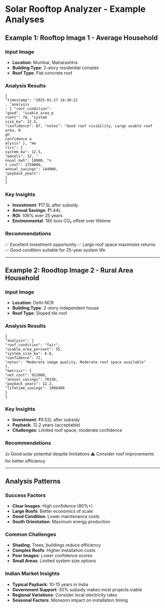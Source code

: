# Solar Rooftop Analyzer - Example Analyses

## Example 1: Rooftop Image 1 - Average Household

### Input Image
- **Location**: Mumbai, Maharashtra
- **Building Type**: 2-story residential complex
- **Roof Type**: Flat concrete roof

### Analysis Results
```
{
"timestamp": "2025-01-27 14:30:22
, "analysis
: { "roof_condition":
"good", "usable_area_p
rcent": 78, "system
size_kw": 12.5,
"confidence": 87, "notes": "Good roof visibility, Large usable roof area, H
gh
confidence a
alysis" }, "me
rics": {
system_kw": 12.5,
"panels": 32, "
nnual_kwh": 18000, "n
t_cost": 1750000,
annual_savings": 144000,
"payback_years":
}
}
```

### Key Insights
- **Investment**: ₹17.5L after subsidy
- **Annual Savings**: ₹1.44L
- **ROI**: 106% over 25 years
- **Environmental**: 180 tons CO₂ offset over lifetime

### Recommendations
✅ Excellent investment opportunity
✅ Large roof space maximizes returns
✅ Good condition suitable for 25-year system life

---

## Example 2: Roodtop Image 2 - Rural Area Household

### Input Image
- **Location**: Delhi NCR
- **Building Type**: 2-story independent house
- **Roof Type**: Sloped tile roof

### Analysis Results
```
{
"analysis": {
"roof_condition": "fair",
"usable_area_percent": 55,
"system_size_kw": 6.8,
"confidence": 72,
"notes": "Moderate image quality, Moderate roof space available"
},
"metrics": {
"net_cost": 952000,
"annual_savings": 78336,
"payback_years": 12.2,
"lifetime_savings": 1006400
}
}
```

### Key Insights
- **Investment**: ₹9.52L after subsidy
- **Payback**: 12.2 years (acceptable)
- **Challenges**: Limited roof space, moderate confidence

### Recommendations
👍 Good solar potential despite limitations
⚠️ Consider roof improvements for better efficiency

---

## Analysis Patterns

### Success Factors
- **Clear Images**: High confidence (80%+)
- **Large Roofs**: Better economics of scale
- **Good Condition**: Lower maintenance costs
- **South Orientation**: Maximum energy production

### Common Challenges
- **Shading**: Trees, buildings reduce efficiency
- **Complex Roofs**: Higher installation costs
- **Poor Images**: Lower confidence scores
- **Small Areas**: Limited system size options

### Indian Market Insights
- **Typical Payback**: 10-15 years in India
- **Government Support**: 30% subsidy makes most projects viable
- **Regional Variations**: Consider local electricity rates
- **Seasonal Factors**: Monsoon impact on installation timing
